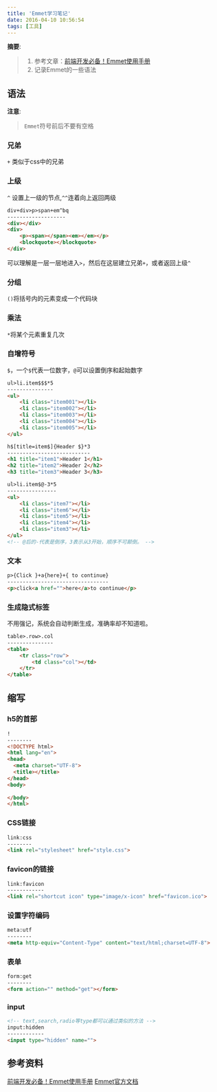 ```yaml
---
title: 'Emmet学习笔记'
date: 2016-04-10 10:56:54
tags: [工具]
---
```


__摘要__:

> 1. 参考文章：[前端开发必备！Emmet使用手册](http://www.w3cplus.com/tools/emmet-cheat-sheet.html)
> 2. 记录Emmet的一些语法

<!--more-->

## 语法

__注意__:

> `Emmet`符号前后不要有空格

### 兄弟

`+` 类似于css中的兄弟

### 上级

`^` 设置上一级的节点,`^^`连着向上返回两级

```html
div+div>p>span+em^bq
-------------------
<div></div>
<div>
	<p><span></span><em></em></p>
	<blockquote></blockquote>
</div>
```

可以理解是一层一层地进入`>`，然后在这层建立兄弟`+`，或者返回上级`^`

### 分组

`()`将括号内的元素变成一个代码块

### 乘法

`*`将某个元素重复几次

### 自增符号

`$`，一个`$`代表一位数字，`@`可以设置倒序和起始数字

```html
ul>li.item$$$*5
---------------
<ul>
	<li class="item001"></li>
	<li class="item002"></li>
	<li class="item003"></li>
	<li class="item004"></li>
	<li class="item005"></li>
</ul>
```

```html
h$[title=item$]{Header $}*3
---------------------------
<h1 title="item1">Header 1</h1>
<h2 title="item2">Header 2</h2>
<h3 title="item3">Header 3</h3>
```

```html
ul>li.item$@-3*5
----------------
<ul>
	<li class="item7"></li>
	<li class="item6"></li>
	<li class="item5"></li>
	<li class="item4"></li>
	<li class="item3"></li>
</ul>
<!-- @后的-代表是倒序，3表示从3开始，顺序不可颠倒。 -->
```

### 文本

```html
p>{Click }+a{here}+{ to continue}
---------------------------------
<p>click<a href="">here</a>to continue</p>
```

### 生成隐式标签

不用强记，系统会自动判断生成，准确率却不知道啦。

```html
table>.row>.col
---------------
<table>
	<tr class="row">
		<td class="col"></td>
	</tr>
</table>
```

## 缩写

### h5的首部

```html
!
--------
<!DOCTYPE html>
<html lang="en">
<head>
  <meta charset="UTF-8">
  <title></title>
</head>
<body>
  
</body>
</html>
```

### CSS链接

```html
link:css
--------
<link rel="stylesheet" href="style.css">
```
### favicon的链接

```html
link:favicon
------------
<link rel="shortcut icon" type="image/x-icon" href="favicon.ico">
```

### 设置字符编码

```html
meta:utf
--------
<meta http-equiv="Content-Type" content="text/html;charset=UTF-8">
```

### 表单

```html
form:get
--------
<form action="" method="get"></form>
```

### input

```html
<!-- text,search,radio等type都可以通过类似的方法 -->
input:hidden
------------
<input type="hidden" name="">
```

## 参考资料

[前端开发必备！Emmet使用手册](http://www.w3cplus.com/tools/emmet-cheat-sheet.html)
[Emmet官方文档](http://docs.emmet.io/cheat-sheet/)
